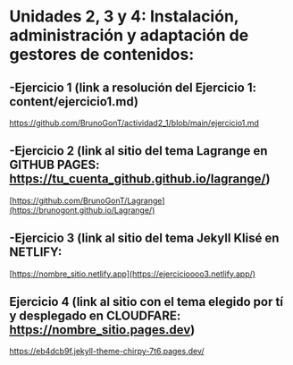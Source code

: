 # Unidades 2, 3 y 4: Instalación, administración y adaptación de gestores de contenidos:

## -Ejercicio 1 (link a resolución del Ejercicio 1: content/ejercicio1.md)

https://github.com/BrunoGonT/actividad2_1/blob/main/ejercicio1.md

## -Ejercicio 2 (link al sitio del tema Lagrange en GITHUB PAGES: https://tu_cuenta_github.github.io/lagrange/)

[https://github.com/BrunoGonT/Lagrange](https://brunogont.github.io/Lagrange/)

## -Ejercicio 3 (link al sitio del tema Jekyll Klisé en NETLIFY:
[https://nombre_sitio.netlify.app](https://ejercicioooo3.netlify.app/)


## Ejercicio 4 (link al sitio con el tema elegido por tí y desplegado en CLOUDFARE: https://nombre_sitio.pages.dev)

https://eb4dcb9f.jekyll-theme-chirpy-7t6.pages.dev/
